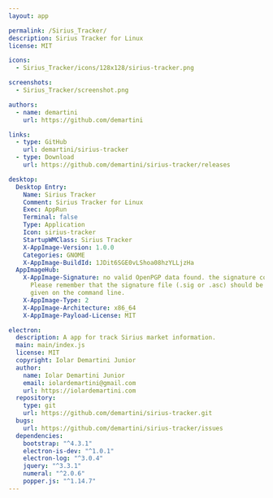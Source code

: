 ```yaml
---
layout: app

permalink: /Sirius_Tracker/
description: Sirius Tracker for Linux
license: MIT

icons:
  - Sirius_Tracker/icons/128x128/sirius-tracker.png

screenshots:
  - Sirius_Tracker/screenshot.png

authors:
  - name: demartini
    url: https://github.com/demartini

links:
  - type: GitHub
    url: demartini/sirius-tracker
  - type: Download
    url: https://github.com/demartini/sirius-tracker/releases

desktop:
  Desktop Entry:
    Name: Sirius Tracker
    Comment: Sirius Tracker for Linux
    Exec: AppRun
    Terminal: false
    Type: Application
    Icon: sirius-tracker
    StartupWMClass: Sirius Tracker
    X-AppImage-Version: 1.0.0
    Categories: GNOME
    X-AppImage-BuildId: 1JDit6SGE0vLShoa08hzYLLjzHa
  AppImageHub:
    X-AppImage-Signature: no valid OpenPGP data found. the signature could not be verified.
      Please remember that the signature file (.sig or .asc) should be the first file
      given on the command line.
    X-AppImage-Type: 2
    X-AppImage-Architecture: x86_64
    X-AppImage-Payload-License: MIT

electron:
  description: A app for track Sirius market information.
  main: main/index.js
  license: MIT
  copyright: Iolar Demartini Junior
  author:
    name: Iolar Demartini Junior
    email: iolardemartini@gmail.com
    url: https://iolardemartini.com
  repository:
    type: git
    url: https://github.com/demartini/sirius-tracker.git
  bugs:
    url: https://github.com/demartini/sirius-tracker/issues
  dependencies:
    bootstrap: "^4.3.1"
    electron-is-dev: "^1.0.1"
    electron-log: "^3.0.4"
    jquery: "^3.3.1"
    numeral: "^2.0.6"
    popper.js: "^1.14.7"
---
```

